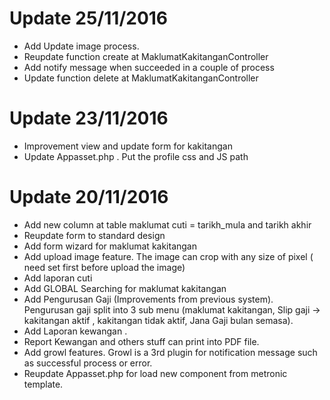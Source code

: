 Update 25/11/2016
=================
- Add Update image process.
- Reupdate function create at MaklumatKakitanganController
- Add notify message when succeeded in a couple of process
- Update function delete at MaklumatKakitanganController

Update 23/11/2016
=================
- Improvement view and update form for kakitangan
- Update Appasset.php . Put the profile css and JS path

Update 20/11/2016
=================
- Add new column at table maklumat cuti = tarikh_mula and tarikh akhir
- Reupdate form to standard design
- Add form wizard for maklumat kakitangan
- Add upload image feature. The image can crop with any size of pixel ( need set first before upload the image)
- Add laporan cuti
- Add GLOBAL Searching for maklumat kakitangan
- Add Pengurusan Gaji (Improvements from previous system). Pengurusan gaji split into 3 sub menu (maklumat kakitangan, Slip gaji -> kakitangan aktif , kakitangan tidak aktif, Jana Gaji bulan semasa). 
- Add Laporan kewangan . 
- Report Kewangan and others stuff can print into PDF file.
- Add growl features. Growl is a 3rd plugin for notification message such as successful process or error.
- Reupdate Appasset.php for load new component from metronic template.